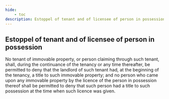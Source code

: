 ```yaml
---
hide:
    - toc
description: Estoppel of tenant and of licensee of person in possession
---
```


## Estoppel of tenant and of licensee of person in possession

No tenant of immovable property, or person claiming through such tenant, shall, during the continuance of the tenancy or any time thereafter, be permitted to deny that the landlord of such tenant had, at the beginning of the tenancy, a title to such immovable property; and no person who came upon any immovable property by the licence of the person in possession thereof shall be permitted to deny that such person had a title to such possession at the time when such licence was given.

